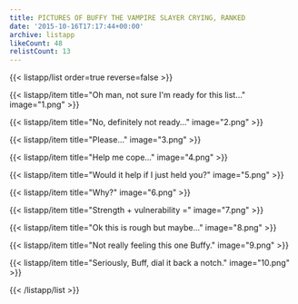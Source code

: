 ```yaml
---
title: PICTURES OF BUFFY THE VAMPIRE SLAYER CRYING, RANKED
date: '2015-10-16T17:17:44+00:00'
archive: listapp
likeCount: 48
relistCount: 13
---
```


{{< listapp/list order=true reverse=false >}}

   {{< listapp/item title="Oh man, not sure I'm ready for this list..."
      image="1.png" >}}

   {{< listapp/item title="No, definitely not ready…"
      image="2.png" >}}

   {{< listapp/item title="Please..."
      image="3.png" >}}

   {{< listapp/item title="Help me cope..."
      image="4.png" >}}

   {{< listapp/item title="Would it help if I just held you?"
      image="5.png" >}}

   {{< listapp/item title="Why?"
      image="6.png" >}}

   {{< listapp/item title="Strength + vulnerability ="
      image="7.png" >}}

   {{< listapp/item title="Ok this is rough but maybe..."
      image="8.png" >}}

   {{< listapp/item title="Not really feeling this one Buffy."
      image="9.png" >}}

   {{< listapp/item title="Seriously, Buff, dial it back a notch."
      image="10.png" >}}

{{< /listapp/list >}}

